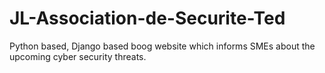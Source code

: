 # JL-Association-de-Securite-Ted
Python based, Django based boog website which informs SMEs about the upcoming cyber security threats.
